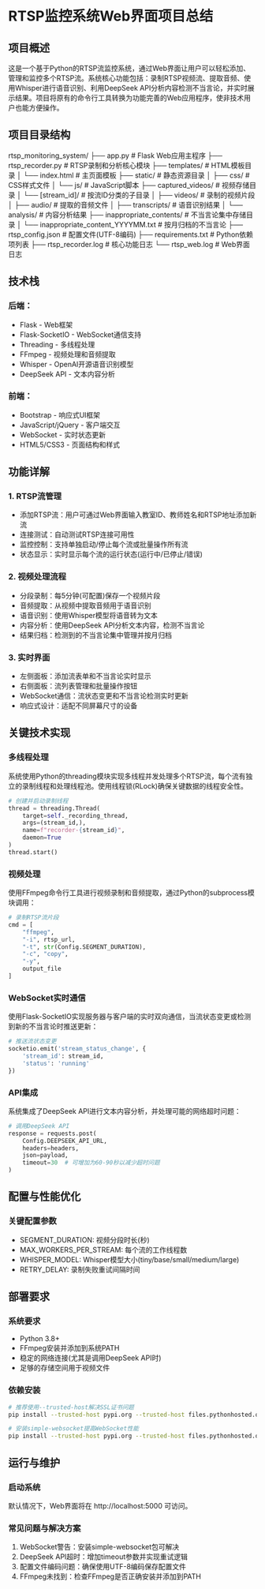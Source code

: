 # RTSP监控系统Web界面项目总结

## 项目概述
这是一个基于Python的RTSP流监控系统，通过Web界面让用户可以轻松添加、管理和监控多个RTSP流。系统核心功能包括：录制RTSP视频流、提取音频、使用Whisper进行语音识别、利用DeepSeek API分析内容检测不当言论，并实时展示结果。项目将原有的命令行工具转换为功能完善的Web应用程序，使非技术用户也能方便操作。

## 项目目录结构
rtsp_monitoring_system/
├── app.py # Flask Web应用主程序
├── rtsp_recorder.py # RTSP录制和分析核心模块
├── templates/ # HTML模板目录
│ └── index.html # 主页面模板
├── static/ # 静态资源目录
│ ├── css/ # CSS样式文件
│ └── js/ # JavaScript脚本
├── captured_videos/ # 视频存储目录
│ └── [stream_id]/ # 按流ID分类的子目录
│ ├── videos/ # 录制的视频片段
│ ├── audio/ # 提取的音频文件
│ ├── transcripts/ # 语音识别结果
│ └── analysis/ # 内容分析结果
├── inappropriate_contents/ # 不当言论集中存储目录
│ └── inappropriate_content_YYYYMM.txt # 按月归档的不当言论
├── rtsp_config.json # 配置文件(UTF-8编码)
├── requirements.txt # Python依赖项列表
├── rtsp_recorder.log # 核心功能日志
└── rtsp_web.log # Web界面日志


## 技术栈

### 后端：
- Flask - Web框架
- Flask-SocketIO - WebSocket通信支持
- Threading - 多线程处理
- FFmpeg - 视频处理和音频提取
- Whisper - OpenAI开源语音识别模型
- DeepSeek API - 文本内容分析

### 前端：
- Bootstrap - 响应式UI框架
- JavaScript/jQuery - 客户端交互
- WebSocket - 实时状态更新
- HTML5/CSS3 - 页面结构和样式

## 功能详解

### 1. RTSP流管理
- 添加RTSP流：用户可通过Web界面输入教室ID、教师姓名和RTSP地址添加新流
- 连接测试：自动测试RTSP连接可用性
- 监控控制：支持单独启动/停止每个流或批量操作所有流
- 状态显示：实时显示每个流的运行状态(运行中/已停止/错误)

### 2. 视频处理流程
- 分段录制：每5分钟(可配置)保存一个视频片段
- 音频提取：从视频中提取音频用于语音识别
- 语音识别：使用Whisper模型将语音转为文本
- 内容分析：使用DeepSeek API分析文本内容，检测不当言论
- 结果归档：检测到的不当言论集中管理并按月归档

### 3. 实时界面
- 左侧面板：添加流表单和不当言论实时显示
- 右侧面板：流列表管理和批量操作按钮
- WebSocket通信：流状态变更和不当言论检测实时更新
- 响应式设计：适配不同屏幕尺寸的设备

## 关键技术实现

### 多线程处理
系统使用Python的threading模块实现多线程并发处理多个RTSP流，每个流有独立的录制线程和处理线程池。使用线程锁(RLock)确保关键数据的线程安全性。

```python
# 创建并启动录制线程
thread = threading.Thread(
    target=self._recording_thread,
    args=(stream_id,),
    name=f"recorder-{stream_id}",
    daemon=True
)
thread.start()
```

### 视频处理
使用FFmpeg命令行工具进行视频录制和音频提取，通过Python的subprocess模块调用：

```python
# 录制RTSP流片段
cmd = [
    "ffmpeg",
    "-i", rtsp_url,
    "-t", str(Config.SEGMENT_DURATION),
    "-c", "copy",
    "-y",
    output_file
]
```

### WebSocket实时通信
使用Flask-SocketIO实现服务器与客户端的实时双向通信，当流状态变更或检测到新的不当言论时推送更新：

```python
# 推送流状态变更
socketio.emit('stream_status_change', {
    'stream_id': stream_id,
    'status': 'running'
})
```

### API集成
系统集成了DeepSeek API进行文本内容分析，并处理可能的网络超时问题：

```python
# 调用DeepSeek API
response = requests.post(
    Config.DEEPSEEK_API_URL,
    headers=headers,
    json=payload,
    timeout=30  # 可增加为60-90秒以减少超时问题
)
```

## 配置与性能优化

### 关键配置参数
- SEGMENT_DURATION: 视频分段时长(秒)
- MAX_WORKERS_PER_STREAM: 每个流的工作线程数
- WHISPER_MODEL: Whisper模型大小(tiny/base/small/medium/large)
- RETRY_DELAY: 录制失败重试间隔时间

## 部署要求

### 系统要求
- Python 3.8+
- FFmpeg安装并添加到系统PATH
- 稳定的网络连接(尤其是调用DeepSeek API时)
- 足够的存储空间用于视频文件

### 依赖安装
```bash
# 推荐使用--trusted-host解决SSL证书问题
pip install --trusted-host pypi.org --trusted-host files.pythonhosted.org -r requirements.txt

# 安装simple-websocket提高WebSocket性能
pip install --trusted-host pypi.org --trusted-host files.pythonhosted.org simple-websocket
```

## 运行与维护

### 启动系统
默认情况下，Web界面将在 http://localhost:5000 可访问。

### 常见问题与解决方案
1. WebSocket警告：安装simple-websocket包可解决
2. DeepSeek API超时：增加timeout参数并实现重试逻辑
3. 配置文件编码问题：确保使用UTF-8编码保存配置文件
4. FFmpeg未找到：检查FFmpeg是否正确安装并添加到PATH
